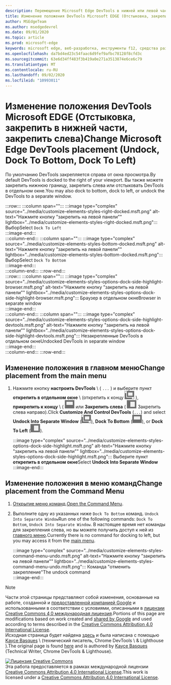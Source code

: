 ```yaml
---
description: Перемещение Microsoft Edge DevTools в нижней или левой части окна просмотра или в отдельном окне.
title: Изменение положения DevTools Microsoft EDGE (Отстыковка, закрепить в нижней части, закрепить слева)
author: MSEdgeTeam
ms.author: msedgedevrel
ms.date: 09/01/2020
ms.topic: article
ms.prod: microsoft-edge
keywords: microsoft edge, веб-разработка, инструменты f12, средства разработчика
ms.openlocfilehash: da7bd4ed23c54faac6d9fef9afbc78128f8cfd3c
ms.sourcegitcommit: 63e6d34ff483f3b419a0e271a3513874e6ce6c79
ms.translationtype: MT
ms.contentlocale: ru-RU
ms.lasthandoff: 09/02/2020
ms.locfileid: "10993011"
---
```

<!-- Copyright Kayce Basques 

   Licensed under the Apache License, Version 2.0 (the "License");
   you may not use this file except in compliance with the License.
   You may obtain a copy of the License at

       https://www.apache.org/licenses/LICENSE-2.0

   Unless required by applicable law or agreed to in writing, software
   distributed under the License is distributed on an "AS IS" BASIS,
   WITHOUT WARRANTIES OR CONDITIONS OF ANY KIND, either express or implied.
   See the License for the specific language governing permissions and
   limitations under the License.  -->





# <span data-ttu-id="bbd89-104">Изменение положения DevTools Microsoft EDGE (Отстыковка, закрепить в нижней части, закрепить слева)</span><span class="sxs-lookup"><span data-stu-id="bbd89-104">Change Microsoft Edge DevTools placement (Undock, Dock To Bottom, Dock To Left)</span></span>   



<span data-ttu-id="bbd89-105">По умолчанию DevTools закрепляется справа от окна просмотра.</span><span class="sxs-lookup"><span data-stu-id="bbd89-105">By default DevTools is docked to the right of your viewport.</span></span>  <span data-ttu-id="bbd89-106">Вы также можете закрепить нижнюю границу, закрепить слева или отстыковать DevTools в отдельном окне.</span><span class="sxs-lookup"><span data-stu-id="bbd89-106">You may also dock to bottom, dock to left, or undock the DevTools to a separate window.</span></span>  

:::row:::
   :::column span="":::
      :::image type="complex" source="../media/customize-elements-styles-right-docked.msft.png" alt-text="Нажмите кнопку &quot;закрепить на левой панели&quot;" lightbox="../media/customize-elements-styles-right-docked.msft.png":::
         <span data-ttu-id="bbd89-108">Выбор</span><span class="sxs-lookup"><span data-stu-id="bbd89-108">Select</span></span> `Dock To Left`  
      :::image-end:::  
   :::column-end:::
   :::column span="":::
      :::image type="complex" source="../media/customize-elements-styles-bottom-docked.msft.png" alt-text="Нажмите кнопку &quot;закрепить на левой панели&quot;" lightbox="../media/customize-elements-styles-bottom-docked.msft.png":::
         <span data-ttu-id="bbd89-110">Выбор</span><span class="sxs-lookup"><span data-stu-id="bbd89-110">Select</span></span> `Dock To Bottom`  
      :::image-end:::  
   :::column-end:::
:::row-end:::  
:::row:::
   :::column span="":::
      :::image type="complex" source="../media/customize-elements-styles-options-dock-side-highlight-browser.msft.png" alt-text="Нажмите кнопку &quot;закрепить на левой панели&quot;" lightbox="../media/customize-elements-styles-options-dock-side-highlight-browser.msft.png":::
         <span data-ttu-id="bbd89-112">Браузер в отдельном окне</span><span class="sxs-lookup"><span data-stu-id="bbd89-112">Browser in separate window</span></span>  
      :::image-end:::  
   :::column-end:::
   :::column span="":::
      :::image type="complex" source="../media/customize-elements-styles-options-dock-side-highlight-devtools.msft.png" alt-text="Нажмите кнопку &quot;закрепить на левой панели&quot;" lightbox="../media/customize-elements-styles-options-dock-side-highlight-devtools.msft.png":::
         <span data-ttu-id="bbd89-114">Незакрепленные DevTools в отдельном окне</span><span class="sxs-lookup"><span data-stu-id="bbd89-114">Undocked DevTools in separate window</span></span>  
      :::image-end:::  
   :::column-end:::
:::row-end:::  

## <span data-ttu-id="bbd89-115">Изменение положения в главном меню</span><span class="sxs-lookup"><span data-stu-id="bbd89-115">Change placement from the main menu</span></span>   

1.  <span data-ttu-id="bbd89-116">Нажмите кнопку **настроить DevTools** \ ( `...` \) и выберите пункт **открепить в отдельном окне** \ (открепить к концу ![ ][ImageUndockIcon] ), **прикрепить к концу** \ ( ![ закрепить к низу) ][ImageBottomIcon] или **Закрепить слева** ( ![ ][ImageLeftIcon] Закрепить слева направо).</span><span class="sxs-lookup"><span data-stu-id="bbd89-116">Click **Customize And Control DevTools** \(`...`\) and select **Undock Into Separate Window** \(![Undock][ImageUndockIcon]\), **Dock To Bottom** \(![Dock To Bottom][ImageBottomIcon]\), or **Dock To Left** \(![Dock To Left][ImageLeftIcon]\).</span></span>  
    
    :::image type="complex" source="../media/customize-elements-styles-options-dock-side-highlight.msft.png" alt-text="Нажмите кнопку &quot;закрепить на левой панели&quot;" lightbox="../media/customize-elements-styles-options-dock-side-highlight.msft.png":::
       <span data-ttu-id="bbd89-118">Выберите пункт **открепить в отдельном окне**</span><span class="sxs-lookup"><span data-stu-id="bbd89-118">Select **Undock Into Separate Window**</span></span>  
    :::image-end:::  
    
## <span data-ttu-id="bbd89-119">Изменение положения в меню команд</span><span class="sxs-lookup"><span data-stu-id="bbd89-119">Change placement from the Command Menu</span></span>   

1.  <span data-ttu-id="bbd89-120">[Открытие меню команд][DevtoolsCommandMenu].</span><span class="sxs-lookup"><span data-stu-id="bbd89-120">[Open the Command Menu][DevtoolsCommandMenu].</span></span>  
1.  <span data-ttu-id="bbd89-121">Выполните одну из указанных ниже `Dock To Bottom` команд. `Undock Into Separate Window`</span><span class="sxs-lookup"><span data-stu-id="bbd89-121">Run one of the following commands: `Dock To Bottom`, `Undock Into Separate Window`.</span></span>  <span data-ttu-id="bbd89-122">В настоящее время нет команды для закрепления слева, но вы можете получить доступ к ней из [главного меню](#change-placement-from-the-main-menu).</span><span class="sxs-lookup"><span data-stu-id="bbd89-122">Currently there is no command for docking to left, but you may access it from the [main menu](#change-placement-from-the-main-menu).</span></span>  
    
    :::image type="complex" source="../media/customize-elements-styles-command-menu-undo.msft.png" alt-text="Нажмите кнопку &quot;закрепить на левой панели&quot;" lightbox="../media/customize-elements-styles-command-menu-undo.msft.png":::
       <span data-ttu-id="bbd89-124">Команда "отменить закрепление"</span><span class="sxs-lookup"><span data-stu-id="bbd89-124">The undock command</span></span>  
    :::image-end:::  
    
<!--  
 


-->  

<!-- image links -->  

[ImageUndockIcon]: ../media/undock-icon.msft.png  
[ImageBottomIcon]: ../media/bottom-icon.msft.png  
[ImageLeftIcon]: ../media/left-icon.msft.png  

<!-- links -->  

[DevtoolsCommandMenu]: ../command-menu/index.md "Выполнение команд с помощью командного меню Microsoft Edge DevTools | Документы Microsoft"  

> [!NOTE]
> <span data-ttu-id="bbd89-126">Части этой страницы представляют собой изменения, основанные на работе, созданной и [предоставленной компанией Google][GoogleSitePolicies] и использованными в соответствии с условиями, описанными в [лицензии Creative Commons 4,0 международная лицензия][CCA4IL].</span><span class="sxs-lookup"><span data-stu-id="bbd89-126">Portions of this page are modifications based on work created and [shared by Google][GoogleSitePolicies] and used according to terms described in the [Creative Commons Attribution 4.0 International License][CCA4IL].</span></span>  
> <span data-ttu-id="bbd89-127">Исходная страница будет найдена [здесь](https://developers.google.com/web/tools/chrome-devtools/customize/placement) и была написана с помощью [Kayce Basques][KayceBasques] \ (технический писатель, Chrome DevTools \ & Lighthouse \).</span><span class="sxs-lookup"><span data-stu-id="bbd89-127">The original page is found [here](https://developers.google.com/web/tools/chrome-devtools/customize/placement) and is authored by [Kayce Basques][KayceBasques] \(Technical Writer, Chrome DevTools \& Lighthouse\).</span></span>  

[![Лицензия Creative Commons][CCby4Image]][CCA4IL]  
<span data-ttu-id="bbd89-129">Эта работа предоставляется в рамках международной лицензии [Creative Commons Attribution 4.0 International License][CCA4IL].</span><span class="sxs-lookup"><span data-stu-id="bbd89-129">This work is licensed under a [Creative Commons Attribution 4.0 International License][CCA4IL].</span></span>  

[CCA4IL]: https://creativecommons.org/licenses/by/4.0  
[CCby4Image]: https://i.creativecommons.org/l/by/4.0/88x31.png  
[GoogleSitePolicies]: https://developers.google.com/terms/site-policies  
[KayceBasques]: https://developers.google.com/web/resources/contributors/kaycebasques  
